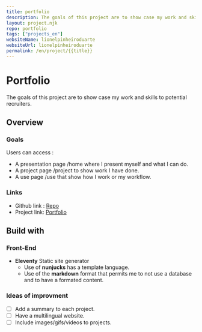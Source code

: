 ```yaml
---
title: portfolio
description: The goals of this project are to show case my work and skills. Use of a static site generator and deployed in Azure.
layout: project.njk
repo: portfolio
tags: ["projects_en"]
websiteName: lionelpinheiroduarte
websiteUrl: lionelpinheiroduarte
permalink: /en/project/{{title}}
---
```


# **Portfolio**
The goals of this project are to show case my work and skills to potential recruiters.

## Overview 

### Goals 

Users can access :

- A presentation page /home where I present myself and what I can do.
- A project page /project to show work I have done. 
- A use page /use that show how I work or my workflow. 

### Links 
- Github link : [Repo](https://github.com/LionelPinheiroDuarte/portfolio)
- Project link: [Portfolio](https://lionelpinheiroduarte.com)

## Build with 

### Front-End

- **Eleventy** Static site generator 
    - Use of **nunjucks** has a template language. 
    - Use of the **markdown** format that permits me to not use a database and to have a formated content. 
### Ideas of improvment 
- [ ] Add a summary to each project.
- [ ] Have a multilingual website.
- [ ] Include images/gifs/videos to projects. 
